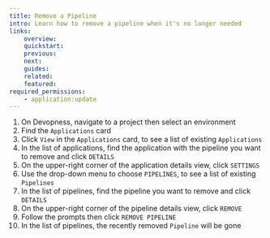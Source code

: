 ```yaml
---
title: Remove a Pipeline
intro: Learn how to remove a pipeline when it's no longer needed
links:
    overview:
    quickstart:
    previous:
    next:
    guides:
    related:
    featured:
required_permissions:
    - application:update
---
```


1. On Devopness, navigate to a project then select an environment
1. Find the `Applications` card
1. Click `View` in the `Applications` card, to see a list of existing `Applications`
1. In the list of applications, find the application with the pipeline you want to remove and click `DETAILS`
1. On the upper-right corner of the application details view, click `SETTINGS`
1. Use the drop-down menu to choose `PIPELINES`, to see a list of existing `Pipelines`
1. In the list of pipelines, find the pipeline you want to remove and click `DETAILS`
1. On the upper-right corner of the pipeline details view, click `REMOVE`
1. Follow the prompts then click `REMOVE PIPELINE`
1. In the list of pipelines, the recently removed `Pipeline` will be gone
